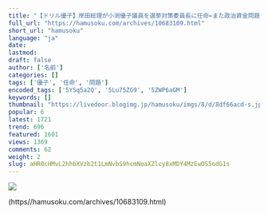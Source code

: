 ```yaml
---
title: "【ドリル優子】岸田総理が小渕優子議員を選挙対策委員長に任命←また政治資金問題浮上ｗｗｗｗｗｗｗｗｗｗ"
full_url: "https://hamusoku.com/archives/10683109.html"
short_url: "hamusoku"
language: "ja"
date: 
lastmod: 
draft: false
author: ['名前']
categories: []
tags: ['優子', '任命', '問題']
encoded_tags: ['5YSq5a2Q', '5Lu75ZG9', '5ZWP6aGM']
keywords: []
thumbnail: "https://livedoor.blogimg.jp/hamusoku/imgs/8/d/8df66acd-s.jpg"
popular: 6
latest: 1721
trend: 696
featured: 1601
views: 1369
comments: 62
weight: 2
slug: aHR0cHMvL2hhbXVzb2t1LmNvbS9hcmNoaXZlcy8xMDY4MzEwOS5odG1s
---
```


![](https://livedoor.blogimg.jp/hamusoku/imgs/8/d/8df66acd-s.jpg)



(https//hamusoku.com/archives/10683109.html)
